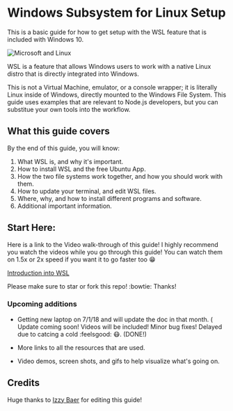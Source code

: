 # Windows Subsystem for Linux Setup

This is a basic guide for how to get setup with the WSL feature that is included with Windows 10.

![Microsoft and Linux](https://i.imgur.com/GOij8My.png)

WSL is a feature that allows Windows users to work with a native Linux distro that is directly integrated into Windows.

This is not a Virtual Machine, emulator, or a console wrapper; it is literally Linux inside of Windows, directly mounted to the Windows File System. This guide uses examples that are relevant to Node.js developers, but you can substitue your own tools into the workflow.


## What this guide covers

By the end of this guide, you will know:

1. What WSL is, and why it's important.
1. How to install WSL and the free Ubuntu App.
1. How the two file systems work together, and how you should work with them.
1. How to update your terminal, and edit WSL files.
1. Where, why, and how to install different programs and software.
1. Additional important information.

## Start Here: 
Here is a link to the Video walk-through of this guide! I highly recommend you watch the videos while you go through this guide! You can watch them on 1.5x or 2x speed if you want it to go faster too :grin:

[Introduction into WSL](./readmes/01_preface.md) 

Please make sure to star or fork this repo! :bowtie: Thanks!


### Upcoming additions

- Getting new laptop on 7/1/18 and will update the doc in that month. ( Update coming soon! Videos will be included! Minor bug fixes! Delayed due to catcing a cold :feelsgood: :mask:. (DONE!)

- More links to all the resources that are used.
- Video demos, screen shots, and gifs to help visualize what's going on.



## Credits
Huge thanks to [Izzy Baer](https://github.com/izzybaer) for editing this guide!
